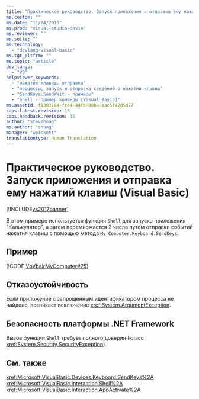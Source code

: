 ```yaml
---
title: "Практическое руководство. Запуск приложения и отправка ему нажатий клавиш (Visual Basic) | Microsoft Docs"
ms.custom: ""
ms.date: "11/24/2016"
ms.prod: "visual-studio-dev14"
ms.reviewer: ""
ms.suite: ""
ms.technology: 
  - "devlang-visual-basic"
ms.tgt_pltfrm: ""
ms.topic: "article"
dev_langs: 
  - "VB"
helpviewer_keywords: 
  - "нажатия клавиш, отправка"
  - "процессы, запуск и отправка сведений о нажатии клавиш"
  - "SendKeys.SendWait - примеры"
  - "Shell - пример команды [Visual Basic]"
ms.assetid: f1303184-fce4-44fb-88b4-aac5f42d5d77
caps.latest.revision: 15
caps.handback.revision: 15
author: "stevehoag"
ms.author: "shoag"
manager: "wpickett"
translationtype: Human Translation
---
```

# Практическое руководство. Запуск приложения и отправка ему нажатий клавиш (Visual Basic)
[!INCLUDE[vs2017banner](../../../../csharp/includes/vs2017banner.md)]

В этом примере используется функция `Shell` для запуска приложения "Калькулятор", а затем перемножается 2 числа путем отправки событий нажатия клавиш с помощью метода `My.Computer.Keyboard.SendKeys`.  
  
## Пример  
 [!CODE [VbVbalrMyComputer#25](../CodeSnippet/VS_Snippets_VBCSharp/VbVbalrMyComputer#25)]  
  
## Отказоустойчивость  
 Если приложение с запрошенным идентификатором процесса не найдено, возникает исключение <xref:System.ArgumentException>.  
  
## Безопасность платформы .NET Framework  
 Вызов функции `Shell` требует полного доверия \(класс <xref:System.Security.SecurityException>\).  
  
## См. также  
 <xref:Microsoft.VisualBasic.Devices.Keyboard.SendKeys%2A>   
 <xref:Microsoft.VisualBasic.Interaction.Shell%2A>   
 <xref:Microsoft.VisualBasic.Interaction.AppActivate%2A>